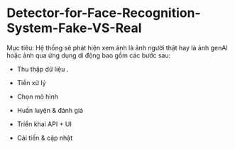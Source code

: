 # Detector-for-Face-Recognition-System-Fake-VS-Real 

Mục tiêu: Hệ thống sẽ phát hiện xem ảnh là ảnh người thật hay là ảnh genAI hoặc ảnh qua ứng dụng di động bao gồm các bước sau:

- Thu thập dữ liệu .               

- Tiền xử lý                          

- Chọn mô hình                        

- Huấn luyện & đánh giá               

- Triển khai API + UI                 

- Cải tiến & cập nhật                 
